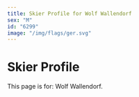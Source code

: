 ```yaml
---
title: Skier Profile for Wolf Wallendorf
sex: "M"
id: "6299"
image: "/img/flags/ger.svg" 
---
```


# Skier Profile

This page is for: Wolf Wallendorf.
    